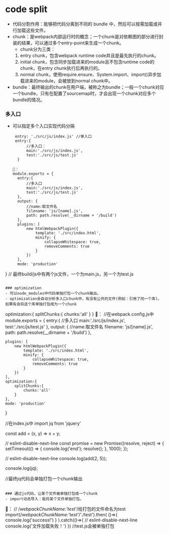 # code split
- 代码分割作用：能够把代码分离到不同的 bundle 中，然后可以按需加载或并行加载这些文件。
- chunk：是webpack内部运行时的概念；一个chunk是对依赖图的部分进行封装的结果，可以通过多个entry-point来生成一个chunk。
   - chunk分为三类：
   1. entry chunk，包含webpack runtime code并且是最先执行的chunk。
   2. initial chunk，包含同步加载进来的module且不包含runtime code的chunk，在entry chunk执行后再执行的。
   3. normal chunk，使用require.ensure、System.import、import()异步加载进来的module，会被放到normal chunk中。
- bundle：最终输出的chunk在用户端，被称之为bundle；一般一个chunk对应一个bundle，只有在配置了sourcemap时，才会出现一个chunk对应多个bundle的情况。   
### 多入口
- 可以指定多个入口实现代码分隔
  ```
   entry: './src/js/index.js' //单入口
   entry:{
        //多入口：
        main:'./src/js/index.js',
        test:'./src/js/test.js'
    }  
    
  🌰：
  module.exports = {
    entry:{
        //多入口
        main:'./src/js/index.js',
        test:'./src/js/test.js'
    },
    output: {
        //name:取文件名
        filename: 'js/[name].js',
        path: path.resolve(__dirname + '/build')
    },
    plugins: [
        new htmlWebpackPlugin({
            template: './src/index.html',
            minify: {
                collapseWhitespace: true,
                removeComments: true
            }
        })
    ],
    mode: 'production'
}
// 最终build/js中有两个js文件，一个为main.js，另一个为test.js
  ```
  
### optimization
- 可以node_modules中代码单独打包一个chunk输出。
- optimization会自动分析多入口chunk中，有没有公共的文件(例如：引用了同一个库)。如果有会将这个库单独打包成为一个chunk
```
optimization:{
    splitChunks:{
         chunks:'all'
    }
}
🌰：
//在webpack.config.js中
module.exports = {
    entry:{
        //多入口
        main:'./src/js/index.js',
        test:'./src/js/test.js'
    },
    output: {
        //name:取文件名
        filename: 'js/[name].js',
        path: path.resolve(__dirname + '/build')
    },
   
    plugins: [
        new htmlWebpackPlugin({
            template: './src/index.html',
            minify: {
                collapseWhitespace: true,
                removeComments: true
            }
        })
    ],
    optimization:{
        splitChunks:{
            chunks:'all'
        }
    },
    mode: 'production'
} 

//在index.js中
import jq from 'jquery'

const add = (x, y) => x + y;

// eslint-disable-next-line
const promise = new Promise((resolve, reject) => {
  setTimeout(() => {
    console.log('end');
    resolve();
  }, 1000);
});

// eslint-disable-next-line
console.log(add(2, 5));


console.log(jq);

//最终jq代码会单独打包一个chunk输出

```

### 通过js代码，让某个文件被单独打包成一个chunk
- import动态导入：能将某个文件单独打包。
```
🌰：
// /*webpackChunkName:'test'*/给打包的文件命名为test
import(/*webpackChunkName:'test'*/'./test').then(
  ()=>{
    console.log('success!')
  }
).catch(()=>{
  // eslint-disable-next-line
  console.log('文件加载失败！')
})
//test.js会被单独打包
```













  
